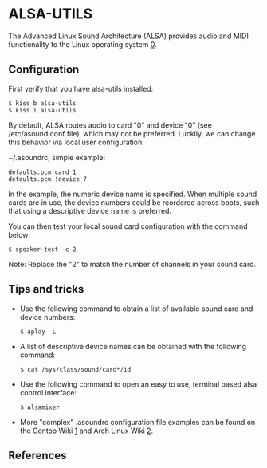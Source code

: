 ALSA-UTILS
==========

The Advanced Linux Sound Architecture (ALSA) provides audio and MIDI 
functionality to the Linux operating system [0].

Configuration
-------------

First verify that you have alsa-utils installed:

    $ kiss b alsa-utils
    $ kiss i alsa-utils

By default, ALSA routes audio to card "0" and device "0" (see /etc/asound.conf
file), which may not be preferred. Luckily, we can change this behavior via 
local user configuration:

~/.asoundrc, simple example:

    defaults.pcm!card 1
    defaults.pcm.!device 7

In the example, the numeric device name is specified. When multiple sound cards 
are in use, the device numbers could be reordered across boots, such that using 
a descriptive device name is preferred.

You can then test your local sound card configuration with the command below:

    $ speaker-test -c 2

Note: Replace the "2" to match the number of channels in your sound card.

Tips and tricks
---------------

*   Use the following command to obtain a list of available sound card and
    device numbers:

        $ aplay -L
  
*   A list of descriptive device names can be obtained with the following
    command:

        $ cat /sys/class/sound/card*/id

*   Use the following command to open an easy to use, terminal based alsa
    control interface:
  
        $ alsamixer

*   More "complex" .asoundrc configuration file examples can be found on the 
    Gentoo Wiki [1] and Arch Linux Wiki [2].

References
----------

[0]: https://www.alsa-project.org/wiki/Main_Page
[1]: https://wiki.gentoo.org/wiki/ALSA
[2]: https://wiki.archlinux.org/index.php/Advanced_Linux_Sound_Architecture
